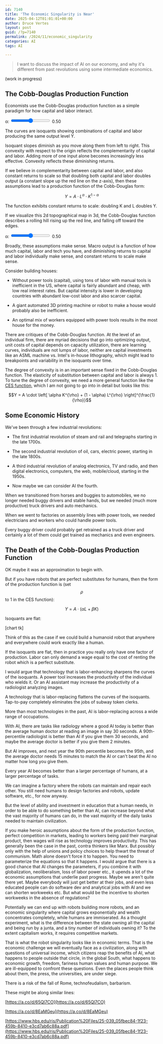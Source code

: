 ```yaml
---
id: 7140
title: 'The Economic Singularity is Near'
date: 2025-04-12T01:01:01+00:00
author: Druce Vertes
layout: post
guid: /?p=7140
permalink: /2024/11/economic_singularity
categories: AI
tags: AI

---
```


> I want to discuss the impact of AI on our economy, and why it's different from past revolutions using some intermediate economics.

<!--more-->
<script src="https://cdn.plot.ly/plotly-latest.min.js"></script>

(work in progress)

## The Cobb-Douglas Production Function

Economists use the Cobb-Douglas production function as a simple paradigm for how capital and labor interact.

<!-- 2D Isoquant Chart -->
<div class="slider-container-2d">
  <label for="alpha-slider-2d">α: </label>
  <input
    type="range"
    id="alpha-slider-2d"
    min="0.01"
    max="0.99"
    step="0.01"
    value="0.50"
  />
  <span id="alpha-value-2d">0.50</span>
</div>

<div id="isoquant-plot-2d"></div>

<script>
  // 2D variables
  const Y_levels2d    = [1,2,3,4,5,6,7];
  const BUDGET2d      = 8;     // K + L = 8
  const N2d           = 500;
  const XMAX2d        = 10;
  const Lgrid2d       = Array.from({length: N2d}, (_, i) => XMAX2d * (i+1)/N2d);

  function makeTraces2d(alpha2d) {
    const beta2d = 1 - alpha2d;

    // 1) Isoquants for Y=1…7
    const isoTraces2d = Y_levels2d.map(Y => ({
      x: Lgrid2d,
      y: Lgrid2d.map(l => Math.pow(Y / Math.pow(l, beta2d), 1/alpha2d)),
      mode: 'lines',
      name: `Y = ${Y}`
    }));

    // 2) Compute max Y* under K+L = BUDGET2d:
    const Yopt2d = BUDGET2d * Math.pow(alpha2d, alpha2d) * Math.pow(beta2d, beta2d);

    // 3) Isoquant at Y*
    const optTrace2d = {
      x: Lgrid2d,
      y: Lgrid2d.map(l => Math.pow(Yopt2d / Math.pow(l, beta2d), 1/alpha2d)),
      mode: 'lines',
      name: `Optimal Y* = ${Yopt2d.toFixed(2)}`,
      line: { width: 3 }
    };

    // 4) Budget line K+L = BUDGET2d
    const budgetTrace2d = {
      x: [0, BUDGET2d],
      y: [BUDGET2d, 0],
      mode: 'lines',
      name: `Budget (K+L = ${BUDGET2d})`,
      line: { dash: 'dash', width: 2, color: 'lightgrey' },
      hoverinfo: 'none'
    };

    return [...isoTraces2d, optTrace2d, budgetTrace2d];
  }

  const layout2d = {
    width: 600,
    height: 600,
    xaxis: { title: 'Labor (L)', range: [0, XMAX2d] },
    yaxis: {
      title: 'Capital (K)',
      range: [0, XMAX2d],
      scaleanchor: 'x',
      scaleratio: 1
    },
    margin: { t: 50, l: 50, r: 20, b: 50 }
  };

  const slider2d = document.getElementById('alpha-slider-2d');
  const alphaValueSpan2d = document.getElementById('alpha-value-2d');
  let alpha2d = parseFloat(slider2d.value);

  function updateTitle2d(a) {
    const b    = 1 - a;
    const Yopt = BUDGET2d * Math.pow(a, a) * Math.pow(b, b);
    return `Isoquants (Y=1…7), Optimal Y*=${Yopt.toFixed(2)} at budget K+L=${BUDGET2d} (α=${a.toFixed(2)}, β=${b.toFixed(2)})`;
  }

  // Initial draw
  layout2d.title = updateTitle2d(alpha2d);
  Plotly.newPlot('isoquant-plot-2d', makeTraces2d(alpha2d), layout2d, {responsive: true});

  // On slider move
  slider2d.addEventListener('input', () => {
    alpha2d = parseFloat(slider2d.value);
    alphaValueSpan2d.textContent = alpha2d.toFixed(2);

    const newLayout = { title: updateTitle2d(alpha2d) };
    Plotly.react(
      'isoquant-plot-2d',
      makeTraces2d(alpha2d),
      Object.assign({}, layout2d, newLayout)
    );
  });
</script>

The curves are isoquants showing combinations of capital and labor producing the same output level Y. 

Isoquant slopes diminish as you move along them from left to right. This convexity with respect to the origin reflects the complementarity of capital and labor. Adding more of one input alone becomes increasingly less effective.  Convexity reflects these diminishing returns. 

If we believe in complementarity between capital and labor, and also constant returns to scale so that doubling both capital and labor doubles output (a constant slope up the red line on the z-axis), then these assumptions lead to a production function of the Cobb-Douglas form:

$$Y = A \cdot L^{\alpha} \cdot K^{1-\alpha}$$

The function exhibits constant returns to scale: doubling K and L doubles Y.

If we visualize this 2d topographical map in 3d, the Cobb-Douglas function describes a rolling hill rising up the red line, and falling off toward the edges.

<!-- 3D Cobb–Douglas Surface -->
<div class="slider-container-3d">
  <label for="alpha-slider-3d">α: </label>
  <input
    type="range"
    id="alpha-slider-3d"
    min="0.01"
    max="0.99"
    step="0.01"
    value="0.50"
  />
  <span id="alpha-value-3d">0.50</span>
</div>

<div id="isoquant-plot-3d"></div>

<script>
  // 3D variables
  const N3d     = 50;
  const XMAX3d  = 10;
  const Lgrid3d = Array.from({ length: N3d }, (_, i) => XMAX3d * (i + 1) / N3d);
  const Kgrid3d = Array.from({ length: N3d }, (_, i) => XMAX3d * (i + 1) / N3d);

  function makeSurface3d(alpha3d) {
    const beta3d = 1 - alpha3d;
    const z = Kgrid3d.map(k =>
      Lgrid3d.map(l => Math.pow(l, beta3d) * Math.pow(k, alpha3d))
    );
    return [{
      type: 'surface',
      x: Lgrid3d,
      y: Kgrid3d,
      z: z,
      contours: {
        z: {
          show: true,
          usecolormap: true,
          highlightcolor: "#42f462",
          project: { z: true }
        }
      }
    }];
  }

  const layout3d = {
    title: 'Cobb–Douglas Surface (α=0.50, β=0.50)',
    scene: {
      xaxis: { title: 'Labor (L)', range: [0, XMAX3d] },
      yaxis: { title: 'Capital (K)', range: [0, XMAX3d] },
      zaxis: { title: 'Output Y', rangemode: 'tozero' },
      camera: {
        eye: { x: -1.5, y: -1.5, z: 1.2 }
      }
    },
    margin: { l: 0, r: 0, b: 0, t: 50 }
  };

  const slider3d = document.getElementById('alpha-slider-3d');
  const alphaValueSpan3d = document.getElementById('alpha-value-3d');
  let alpha3d = parseFloat(slider3d.value);

  Plotly.newPlot('isoquant-plot-3d', makeSurface3d(alpha3d), layout3d, { responsive: true });

  slider3d.addEventListener('input', () => {
    alpha3d = parseFloat(slider3d.value);
    alphaValueSpan3d.textContent = alpha3d.toFixed(2);
    const beta3d = 1 - alpha3d;
    const newTitle = `Cobb–Douglas Surface (α=${alpha3d.toFixed(2)}, β=${beta3d.toFixed(2)})`;

    Plotly.react(
      'isoquant-plot-3d',
      makeSurface3d(alpha3d),
      Object.assign({}, layout3d, { title: newTitle })
    );
  });
</script>

Broadly, these assumptions make sense. Macro output is a function of how much capital, labor and tech you have, and diminishing returns to capital and labor individually make sense, and constant returns to scale make sense.

Consider building houses:

- Without power tools (capital), using tons of labor with manual tools is inefficient in the US, where capital is fairly abundant and cheap, with low real interest rates. But capital intensity is lower in developing countries with abundant low-cost labor and also scarcer capital.
  
- A giant automated 3D printing machine or robot to make a house would probably also be inefficient.
  
- An optimal mix of workers equipped with power tools results in the most house for the money.

There are critiques of the Cobb-Douglas function. At the level of an individual firm, there are myriad decisions that go into optimizing output, unit costs of capital depends on capacity utilization, there are learning curves, individuals are not lumps of labor, neither are capital investments like an ASML machine vs. Intel's in-house lithography, which might lead to breakpoints and variability in the isoquants over time. 

The degree of convexity is in an important sense fixed in the Cobb-Douglas function. The elasticity of substitution between capital and labor is always 1. To tune the degree of convexity, we need a more general function like the [CES function](https://en.wikipedia.org/wiki/Constant_elasticity_of_substitution), which I am not going to go into in detail but looks like this:

$$Y = A \cdot \left[ \alpha K^{\rho} + (1 - \alpha) L^{\rho} \right]^{\frac{1}{\rho}}$$

## Some Economic History

We've been through a few industrial revolutions: 

- The first industrial revolution of steam and rail and telegraphs starting in the late 1700s.

- The second industrial revolution of oil, cars, electric power, starting in the late 1800s.

- A third industrial revolution of analog electronics, TV and radio, and then digital electronics, computers, the web, mobile/cloud, starting in the 1950s.

- Now maybe we can consider AI the fourth.

When we transitioned from horses and buggies to automobiles, we no longer needed buggy drivers and stable hands, but we needed (much more productive) truck drivers and auto mechanics. 

When we went to factories on assembly lines with power tools, we needed electricians and workers who could handle power tools.

Every buggy driver could probably get retrained as a truck driver and certainly a lot of them could get trained as mechanics and even engineers.

## The Death of the Cobb-Douglas Production Function

OK maybe it was an approximation to begin with. 

But if you have robots that are perfect substitutes for humans, then the form of the production function is (set $$\rho$$ to 1 in the CES function): 

$$Y=A \cdot (\alpha L + \beta K)$$

Isoquants are flat:

[chart tk]

Think of this as the case if we could build a humanoid robot that anywhere and everywhere could work exactly like a human.

If the isoquants are flat, then in practice you really only have one factor of production. Labor can only demand a wage equal to the cost of renting the robot which is a perfect substitute. 

I would argue that technology that is labor-enhancing sharpens the curves of the isoquants. A power tool increases the productivity of the individual who wields it. Or an AI assistant may increase the productivity of a radiologist analyzing images.

A technology that is labor-replacing flattens the curves of the isoquants. Tap-to-pay completely eliminates the jobs of subway token clerks.

More than most technologies in the past, AI is labor-replacing across a wide range of occupations.

With AI, there are tasks like radiology where a good AI today is better than the average human doctor at reading an image in say 30 seconds. A 90th-percentile radiologist is better than AI if you give them 30 seconds, and maybe the average doctor is better if you give them 2 minutes. 

But AI improves, and next year the 90th percentile becomes the 95th, and the average doctor needs 15 minutes to match the AI or can't beat the AI no matter how long you give them.

Every year AI becomes better than a larger percentage of humans, at a larger  percentage of tasks.

We can imagine a factory where the robots can maintain and repair each other. You still need humans to design factories and robots, update software, etc., for now anyway.

But the level of ability and investment in education that a human needs, in order to be able to do something better than AI, can increase beyond what the vast majority of humans can do, in the vast majority of the daily tasks needed to maintain civilization.

If you make heroic assumptions about the form of the production function, perfect competition in markets, leading to workers being paid their marginal product, then wages will rise as technology improves productivity. This has generally been the case in the past, contra thinkers like Marx. But possibly only with the help of unions and policy choices to help thwart the threat of communism. Math alone doesn't force it to happen. You need to parameterize the equations so that it happens.  I would argue that there is a good chance that AI changes the parameters, if you combine it with globalization, neoliberalism, loss of labor power etc., it upends a lot of the economic assumptions that underlie past progress. Maybe we aren't quite there yet. Maybe everybody will just get better at their jobs, and even less educated people can do software dev and analytical jobs with AI and we can shorten workweeks etc. But what would be the incentive to shorten workweeks in the absence of regulations?

Potentially we can end up with robots building more robots, and an economic singularity where capital grows exponentially and wealth concentrates completely, while humans are immiserated. As a thought experiment, what is the difference between the state owning all the capital and being run by a junta, and a tiny number of individuals owning it? To the extent capitalism works, it requires competitive markets.

That is what the robot singularity looks like in economic terms. That is the economic challenge we will eventually face as a civilization, along with questions of universal income, which citizens reap the benefits of AI, what happens to people outside that circle, in the global South, what happens to economic growth, freedom, fariness human values and human purpose. We are ill-equipped to confront these questions. Even the places people think about them, the press, the universities, are under siege.

There is a risk of the fall of Rome, technofeudalism, barbarism.

These might be along similar lines:

[https://a.co/d/65Ql7CO](https://a.co/d/65Ql7CO)

[https://a.co/d/8EaMGeu](https://a.co/d/8EaMGeu)

[https://www.hbs.edu/ris/Publication%20Files/25-039_05fbec84-1f23-459b-8410-e3cd7ab6c88a.pdf](https://www.hbs.edu/ris/Publication%20Files/25-039_05fbec84-1f23-459b-8410-e3cd7ab6c88a.pdf)
